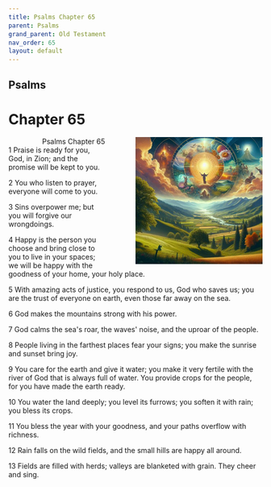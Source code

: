 ```yaml
---
title: Psalms Chapter 65
parent: Psalms
grand_parent: Old Testament
nav_order: 65
layout: default
---
```


## Psalms

# Chapter 65

<div style="clear: both; text-align: right;">
    <img src="/assets/Image/Psalms/500/65.jpg" alt="Psalms Chapter 65" class="chapter-image" style="max-width: 50%; height: auto; float: right; margin: 0 0 10px 10px; padding-left: 10%;">
    <figcaption style="font-size: 14px;">Psalms Chapter 65</figcaption>
</div>
1 Praise is ready for you, God, in Zion; and the promise will be kept to you.

2 You who listen to prayer, everyone will come to you.

3 Sins overpower me; but you will forgive our wrongdoings.

4 Happy is the person you choose and bring close to you to live in your spaces; we will be happy with the goodness of your home, your holy place.

5 With amazing acts of justice, you respond to us, God who saves us; you are the trust of everyone on earth, even those far away on the sea.

6 God makes the mountains strong with his power.

7 God calms the sea's roar, the waves' noise, and the uproar of the people.

8 People living in the farthest places fear your signs; you make the sunrise and sunset bring joy.

9 You care for the earth and give it water; you make it very fertile with the river of God that is always full of water. You provide crops for the people, for you have made the earth ready.

10 You water the land deeply; you level its furrows; you soften it with rain; you bless its crops.

11 You bless the year with your goodness, and your paths overflow with richness.

12 Rain falls on the wild fields, and the small hills are happy all around.

13 Fields are filled with herds; valleys are blanketed with grain. They cheer and sing.


